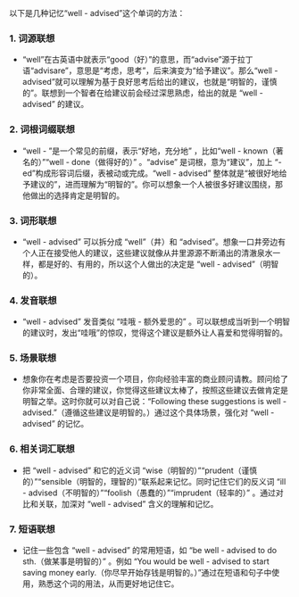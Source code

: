 以下是几种记忆“well - advised”这个单词的方法：

### 1. 词源联想
 - “well”在古英语中就表示“good（好）”的意思，而“advise”源于拉丁语“advisare”，意思是“考虑，思考”，后来演变为“给予建议”。那么“well - advised”就可以理解为基于良好思考后给出的建议，也就是“明智的，谨慎的”。联想到一个智者在给建议前会经过深思熟虑，给出的就是 “well - advised” 的建议。

### 2. 词根词缀联想
 - “well - ”是一个常见的前缀，表示“好地，充分地” ，比如“well - known（著名的）”“well - done（做得好的）” 。“advise” 是词根，意为“建议”，加上 “-ed”构成形容词后缀，表被动或完成。“well - advised” 整体就是“被很好地给予建议的”，进而理解为“明智的”。你可以想象一个人被很多好建议围绕，那他做出的选择肯定是明智的。

### 3. 词形联想
 - “well - advised” 可以拆分成 “well”（井）和 “advised”。想象一口井旁边有个人正在接受他人的建议，这些建议就像从井里源源不断涌出的清澈泉水一样，都是好的、有用的，所以这个人做出的决定是 “well - advised”（明智的）。

### 4. 发音联想
 - “well - advised” 发音类似 “哇哦 - 额外爱思的” 。可以联想成当听到一个明智的建议时，发出“哇哦”的惊叹，觉得这个建议是额外让人喜爱和觉得明智的。

### 5. 场景联想
 - 想象你在考虑是否要投资一个项目，你向经验丰富的商业顾问请教。顾问给了你非常全面、合理的建议，你觉得这些建议太棒了，按照这些建议去做肯定是明智之举。这时你就可以对自己说：“Following these suggestions is well - advised.”（遵循这些建议是明智的。）通过这个具体场景，强化对 “well - advised” 的记忆。

### 6. 相关词汇联想
 - 把 “well - advised” 和它的近义词 “wise（明智的）”“prudent（谨慎的）”“sensible（明智的，理智的）”联系起来记忆。同时记住它们的反义词 “ill - advised（不明智的）”“foolish（愚蠢的）”“imprudent（轻率的）” 。通过对比和关联，加深对 “well - advised” 含义的理解和记忆。

### 7. 短语联想
 - 记住一些包含 “well - advised” 的常用短语，如 “be well - advised to do sth.（做某事是明智的）” 。例如 “You would be well - advised to start saving money early.（你尽早开始存钱是明智的。）”通过在短语和句子中使用，熟悉这个词的用法，从而更好地记住它。 